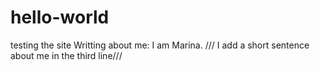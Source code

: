 # hello-world
testing the site
Writting about me: I am Marina.
/// I add a short sentence about me in the third line///

